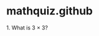 # mathquiz.github
<html>
  <body>
    <title>MATH QUIZ 1</title>
    <!-- START OF QUIZ-->
<p>1. What is 3 &times; 3?</p>
    <!-- END OF QUIZ-->
  </body>
</html>
